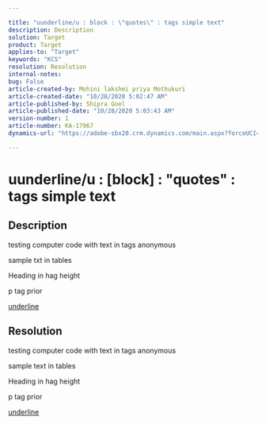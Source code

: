 ```yaml
---

title: "uunderline/u : block : \"quotes\" : tags simple text"
description: Description
solution: Target
product: Target
applies-to: "Target"
keywords: "KCS"
resolution: Resolution
internal-notes:
bug: False
article-created-by: Mohini lakshmi priya Mothukuri
article-created-date: "10/28/2020 5:02:47 AM"
article-published-by: Shipra Goel
article-published-date: "10/28/2020 5:03:43 AM"
version-number: 1
article-number: KA-17967
dynamics-url: "https://adobe-sbx20.crm.dynamics.com/main.aspx?forceUCI=1&pagetype=entityrecord&etn=knowledgearticle&id=5f3c62d1-da18-eb11-a813-000d3a19f370"

---
```


# uunderline/u : [block] : "quotes" : tags simple text

## Description

testing computer code with text in tags anonymous

sample txt in tables


Heading in hag height



p tag prior

<u>underline</u>

## Resolution

testing computer code with text in tags anonymous

sample text in tables


Heading in hag height



p tag prior

<u>underline</u>
